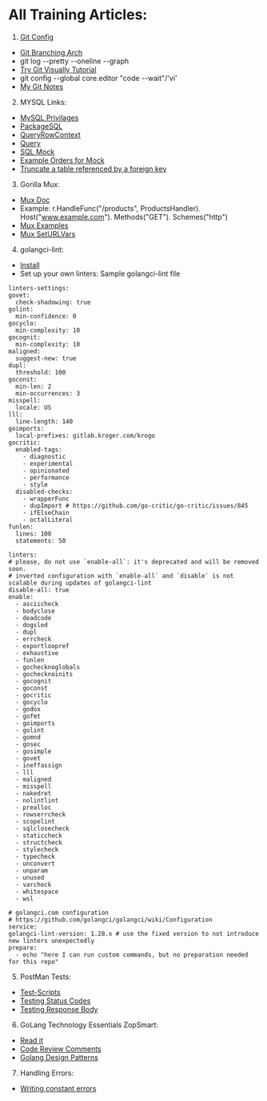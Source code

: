 # All Training Articles:
1. [Git Config](https://stackoverflow.com/questions/4220416/can-i-specify-multiple-users-for-myself-in-gitconfig)
  * [Git Branching Arch](https://nvie.com/posts/a-successful-git-branching-model/)
  * git log --pretty --oneline --graph
  * [Try Git Visually Tutorial](https://try.github.io/)
  * git config --global core.editor "code --wait"/'vi'
  * [My Git Notes](https://docs.google.com/document/d/1HESVXebz3x3i1RD7Tyh8k1K82dNKeaWNs4tPQ0oZD-w/edit)

2. MYSQL Links:
  * [MySQL Privilages](https://linuxize.com/post/how-to-create-mysql-user-accounts-and-grant-privileges/)
  * [PackageSQL](https://golang.org/pkg/database/sql/)
  * [QueryRowContext](https://golang.org/pkg/database/sql/#DB.QueryRowContext)
  * [Query](https://golang.org/pkg/database/sql/#DB.Query)
  * [SQL Mock](https://github.com/DATA-DOG/go-sqlmock)
  * [Example Orders for Mock](https://github.com/DATA-DOG/go-sqlmock/blob/master/examples/orders/orders_test.go)
  * [Truncate a table referenced by a foreign key](https://stackoverflow.com/questions/5452760/how-to-truncate-a-foreign-key-constrained-table)
  
3. Gorilla Mux:
  * [Mux Doc](https://pkg.go.dev/github.com/gorilla/mux)
  * Example: r.HandleFunc("/products", ProductsHandler).
    Host("www.example.com").
    Methods("GET").
    Schemes("http")
  * [Mux Examples](https://github.com/gorilla/mux#examples)
  * [Mux SetURLVars](https://pkg.go.dev/github.com/gorilla/mux#SetURLVars)

4. golangci-lint:
  * [Install](https://golangci-lint.run/usage/install/#linux-and-windows)
  * Set up your own linters: Sample golangci-lint file
  ```
linters-settings:
  govet:
    check-shadowing: true
  golint:
    min-confidence: 0
  gocyclo:
    min-complexity: 10
  gocognit:
    min-complexity: 10
  maligned:
    suggest-new: true
  dupl:
    threshold: 100
  goconst:
    min-len: 2
    min-occurrences: 3
  misspell:
    locale: US
  lll:
    line-length: 140
  goimports:
    local-prefixes: gitlab.kroger.com/krogo
  gocritic:
    enabled-tags:
      - diagnostic
      - experimental
      - opinionated
      - performance
      - style
    disabled-checks:
      - wrapperFunc
      - dupImport # https://github.com/go-critic/go-critic/issues/845
      - ifElseChain
      - octalLiteral
  funlen:
    lines: 100
    statements: 50

linters:
  # please, do not use `enable-all`: it's deprecated and will be removed soon.
  # inverted configuration with `enable-all` and `disable` is not scalable during updates of golangci-lint
  disable-all: true
  enable:
    - asciicheck
    - bodyclose
    - deadcode
    - dogsled
    - dupl
    - errcheck
    - exportloopref
    - exhaustive
    - funlen
    - gochecknoglobals
    - gochecknoinits
    - gocognit
    - goconst
    - gocritic
    - gocyclo
    - godox
    - gofmt
    - goimports
    - golint
    - gomnd
    - gosec
    - gosimple
    - govet
    - ineffassign
    - lll
    - maligned
    - misspell
    - nakedret
    - nolintlint
    - prealloc
    - rowserrcheck
    - scopelint
    - sqlclosecheck
    - staticcheck
    - structcheck
    - stylecheck
    - typecheck
    - unconvert
    - unparam
    - unused
    - varcheck
    - whitespace
    - wsl

# golangci.com configuration
# https://github.com/golangci/golangci/wiki/Configuration
service:
  golangci-lint-version: 1.28.x # use the fixed version to not introduce new linters unexpectedly
  prepare:
    - echo "here I can run custom commands, but no preparation needed for this repo"
  ```

5. PostMan Tests:
* [Test-Scripts](https://learning.postman.com/docs/writing-scripts/test-scripts/)
* [Testing Status Codes](https://learning.postman.com/docs/writing-scripts/script-references/test-examples/#testing-status-codes)
* [Testing Response Body](https://learning.postman.com/docs/writing-scripts/script-references/test-examples/#testing-response-body)

6. GoLang Technology Essentials ZopSmart:
* [Read it](https://docs.zopsmart.com/doc/technology-essentials-9RZ5dcHfel)
* [Code Review Comments](https://github.com/golang/go/wiki/CodeReviewComments#variable-names)
* [Golang Design Patterns](https://golangbyexample.com/golang-comprehensive-tutorial/)

7. Handling Errors:
* [Writing constant errors](https://medium.com/@smyrman/writing-constant-errors-with-go-1-13-10c4191617)
